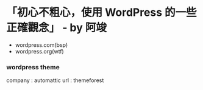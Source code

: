 # 「初心不粗心，使用 WordPress 的一些正確觀念」 - by 阿竣

* wordpress.com(bsp)
* wordpress.org(wtf)


### wordpress theme
company : automattic
url : themeforest
